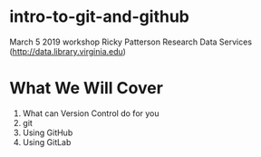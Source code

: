 # intro-to-git-and-github
March 5 2019 workshop
Ricky Patterson
Research Data Services (http://data.library.virginia.edu)

# What We Will Cover
1) What can Version Control do for you
2) git
3) Using GitHub
4) Using GitLab


